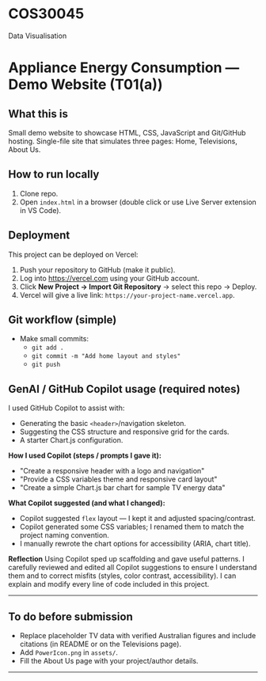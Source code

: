 # COS30045
Data Visualisation

# Appliance Energy Consumption — Demo Website (T01(a))

## What this is
Small demo website to showcase HTML, CSS, JavaScript and Git/GitHub hosting. Single-file site that simulates three pages: Home, Televisions, About Us.

## How to run locally
1. Clone repo.
2. Open `index.html` in a browser (double click or use Live Server extension in VS Code).

## Deployment
This project can be deployed on Vercel:
1. Push your repository to GitHub (make it public).
2. Log into https://vercel.com using your GitHub account.
3. Click **New Project → Import Git Repository** → select this repo → Deploy.
4. Vercel will give a live link: `https://your-project-name.vercel.app`.

## Git workflow (simple)
- Make small commits:
  - `git add .`
  - `git commit -m "Add home layout and styles"`
  - `git push`

## GenAI / GitHub Copilot usage (required notes)
I used GitHub Copilot to assist with:
- Generating the basic `<header>`/navigation skeleton.
- Suggesting the CSS structure and responsive grid for the cards.
- A starter Chart.js configuration.

**How I used Copilot (steps / prompts I gave it):**
- "Create a responsive header with a logo and navigation"
- "Provide a CSS variables theme and responsive card layout"
- "Create a simple Chart.js bar chart for sample TV energy data"

**What Copilot suggested (and what I changed):**
- Copilot suggested `flex` layout — I kept it and adjusted spacing/contrast.
- Copilot generated some CSS variables; I renamed them to match the project naming convention.
- I manually rewrote the chart options for accessibility (ARIA, chart title).

**Reflection**
Using Copilot sped up scaffolding and gave useful patterns. I carefully reviewed and edited all Copilot suggestions to ensure I understand them and to correct misfits (styles, color contrast, accessibility). I can explain and modify every line of code included in this project.

---

## To do before submission
- Replace placeholder TV data with verified Australian figures and include citations (in README or on the Televisions page).
- Add `PowerIcon.png` in `assets/`.
- Fill the About Us page with your project/author details.

---
